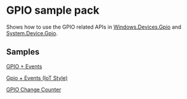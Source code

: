 # GPIO sample pack

Shows how to use the GPIO related APIs in [Windows.Devices.Gpio](http://docs.nanoframework.net/api/Windows.Devices.Gpio.html) and [System.Device.Gpio](http://docs.nanoframework.net/api/System.Device.Gpio.html).

## Samples

[GPIO + Events](Gpio%2BEvents/)

[Gpio + Events (IoT Style)](Gpio%2BEvents%20IoT%20Style/)

[GPIO Change Counter](GpioChangeCounter/)
